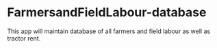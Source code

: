 # FarmersandFieldLabour-database
This app will maintain database of all farmers and field labour as well as tractor rent.

